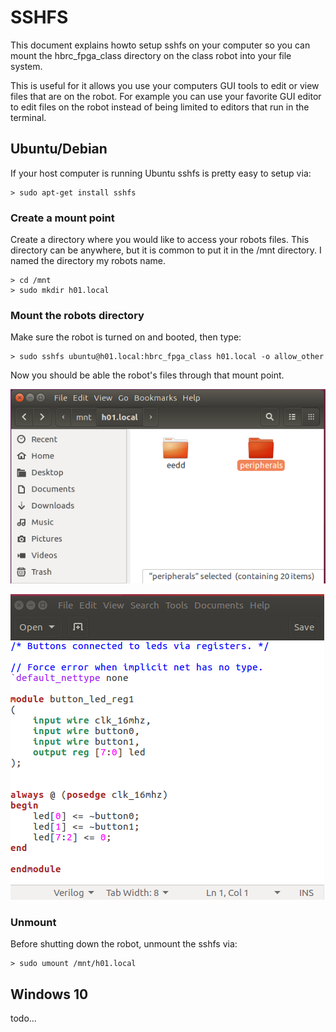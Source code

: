 # SSHFS

This document explains howto setup sshfs on your computer
so you can mount the hbrc_fpga_class directory on the 
class robot into your file system.

This is useful for it allows you use your computers
GUI tools to edit or view files that are on the robot.
For example you can use your favorite GUI editor
to edit files on the robot instead of being limited
to editors that run in the terminal.

## Ubuntu/Debian

If your host computer is running Ubuntu sshfs is pretty
easy to setup via:

```
> sudo apt-get install sshfs
```

### Create a mount point

Create a directory where you would like to access your
robots files.  This directory can be anywhere, but
it is common to put it in the /mnt directory.  I named
the directory my robots name.

```
> cd /mnt
> sudo mkdir h01.local
```

### Mount the robots directory

Make sure the robot is turned on and booted, then type:

```
> sudo sshfs ubuntu@h01.local:hbrc_fpga_class h01.local -o allow_other
```

Now you should be able the robot's files through that mount point.

![sshfs explorer](images/sshfs_explorer.png)

![sshfs gedit](images/sshfs_gedit.png)

### Unmount

Before shutting down the robot, unmount the sshfs via:


```
> sudo umount /mnt/h01.local
```

## Windows 10

todo...

